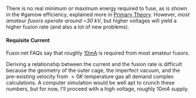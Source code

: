 There is no real minimum or maximum energy required to fuse, as is shown in the #gamow efficiency, explained more in [Primary Theory](Primary%20Theory.md). However, *most amateur fusors operate around ~30 kV*, but higher voltages will yield a higher fusion rate (and also a lot of new problems).

#### Requisite Current

Fusor.net FAQs say that roughly [10mA](https://fusor.net/board/viewtopic.php?t=9171) is required from most amateur fusors. 

Deriving a relationship between the current and the fusion rate is difficult because the geometry of the outer cage, the imperfect vacuum, and the pre-existing velocity from $>0 K$ temperature gas all demand complex calculations. A computer simulation would be well apt to crunch these numbers, but for now, I'll proceed with a high voltage, roughly $10mA$ supply.
